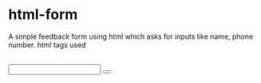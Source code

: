 # html-form
A simple  feedback form using html which asks for inputs like name, phone number.
html tags used
<html> 
<body>
<div>
<img>
<form>
<br>
<input>
<label>
<button>
     

